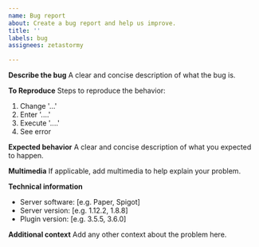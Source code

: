```yaml
---
name: Bug report
about: Create a bug report and help us improve.
title: ''
labels: bug
assignees: zetastormy

---
```


**Describe the bug**
A clear and concise description of what the bug is.

**To Reproduce**
Steps to reproduce the behavior:
1. Change '...'
2. Enter '....'
3. Execute '....'
4. See error

**Expected behavior**
A clear and concise description of what you expected to happen.

**Multimedia**
If applicable, add multimedia to help explain your problem.

**Technical information**
 - Server software: [e.g. Paper, Spigot]
 - Server version: [e.g. 1.12.2, 1.8.8]
 - Plugin version: [e.g. 3.5.5, 3.6.0]

**Additional context**
Add any other context about the problem here.

